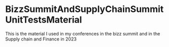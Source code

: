# BizzSummitAndSupplyChainSummitUnitTestsMaterial
This is the material I used in my conferences in the bizz summit and in the Supply chain and Finance in 2023
